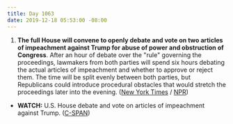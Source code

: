```yaml
---
title: Day 1063
date: 2019-12-18 05:53:00 -08:00
---
```


1. **The full House will convene to openly debate and vote on two articles of impeachment against Trump for abuse of power and obstruction of Congress**. After an hour of debate over the "rule" governing the proceedings, lawmakers from both parties will spend six hours debating the actual articles of impeachment and whether to approve or reject them. The time will be split evenly between both parties, but Republicans could introduce procedural obstacles that would stretch the proceedings later into the evening. ([New York Times](https://www.nytimes.com/2019/12/18/us/politics/impeachment-vote.html) / [NPR](https://www.npr.org/2019/12/18/788650493/house-to-debate-and-vote-on-articles-of-impeachment))

* **WATCH:** U.S. House debate and vote on articles of impeachment against Trump. ([C-SPAN](https://youtu.be/fefMKNOCZ3Y))